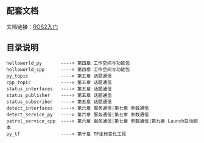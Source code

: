 ## 配套文档

文档链接：[ROS2入门](https://tonmoon.top/study/ROS2/1-ROS%E4%B8%8EROS2%E4%BB%8B%E7%BB%8D/)

## 目录说明

```
helloworld_py       ----> 第四章 工作空间与功能包
helloworld_cpp      ----> 第四章 工作空间与功能包
py_topic            ----> 第五章 话题通信
cpp_topic           ----> 第五章 话题通信
status_interfaces   ----> 第五章 话题通信
status_publisher    ----> 第五章 话题通信
status_subscriber   ----> 第五章 话题通信
detect_interfaces   ----> 第六章 服务通信|第七章 参数通信
detect_service_py   ----> 第六章 服务通信|第七章 参数通信
patrol_service_cpp  ----> 第六章 服务通信|第七章 参数通信|第九章 Launch启动脚本
py_tf               ----> 第十章 TF坐标变化工具
```

